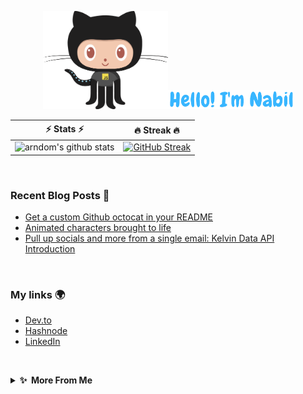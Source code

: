 <p align="center">
<img src= "./my-octo-lang.png" width="200px" /><img src= "./hello.png" width="200px"/>
</p>


| ⚡ Stats ⚡ | 🔥 Streak 🔥 |
| :-: | :-: |
| ![arndom's github stats](https://github-readme-stats.vercel.app/api?username=arndom&show_icons=true&count_private=true&hide_border=true&title_color=70a5fd&icon_color=bf91f3&text_color=38bdae&bg_color=0d1117) | [![GitHub Streak](http://github-readme-streak-stats.herokuapp.com?user=arndom&theme=tokyonight_duo&hide_border=true&background=0D1117)](https://git.io/streak-stats) |

&nbsp;
### Recent Blog Posts 📜

<!-- BLOG-POST-LIST:START -->
- [Get a custom Github octocat in your README](https://arndom.hashnode.dev/get-a-custom-github-octocat-in-your-readme)
- [Animated characters brought to life](https://arndom.hashnode.dev/animated-characters-brought-to-life)
- [Pull up socials and more from a single email: Kelvin Data API Introduction](https://arndom.hashnode.dev/pull-up-socials-and-more-from-a-single-email-kelvin-data-api-introduction)
<!-- BLOG-POST-LIST:END -->

&nbsp;
### My links 🌍

- [Dev.to](https://dev.to/arndom)
- [Hashnode](https://arndom.hashnode.dev/)
- [LinkedIn](https://www.linkedin.com/in/nabil-alamin/)

&nbsp;
<details>
  <summary><b>✨  More From Me</b></summary>

&nbsp;
### Ongoing Side Projects 💻

- [NFTinder](https://women.artwork.rocks/)
- [Real Characters (P.O.C)](https://animatd.netlify.app/)

&nbsp;
### Bored Builds 🛠

- [Password Generator](https://generat8password.netlify.app/)
- [MakerFlow](https://maker-flow.web.app/)

</details>

